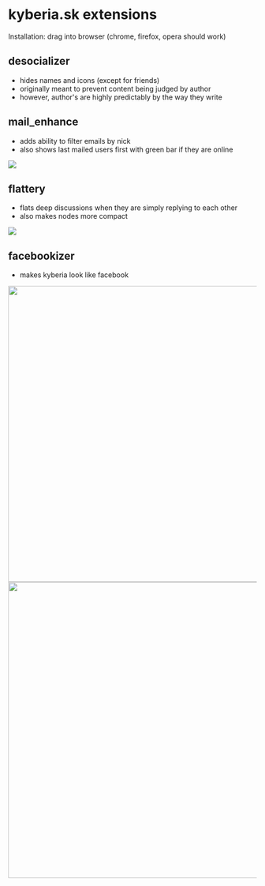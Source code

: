 # kyberia.sk extensions
Installation: drag into browser (chrome, firefox, opera should work)

## desocializer
- hides names and icons (except for friends)
- originally meant to prevent content being judged by author
- however, author's are highly predictably by the way they write


## mail_enhance
- adds ability to filter emails by nick
- also shows last mailed users first with green bar if they are online

<img src="https://raw.github.com/idpsycho/brmstuff/master/kyberia_extensions/kyberia_mail_enhance.png">


## flattery
- flats deep discussions when they are simply replying to each other
- also makes nodes more compact

<img src="https://raw.github.com/idpsycho/brmstuff/master/kyberia_extensions/kyberia_flattery.png">

## facebookizer
- makes kyberia look like facebook

<img width="600" src="https://raw.github.com/idpsycho/brmstuff/master/kyberia_extensions/kyberia_facebookizer.png">
<img width="600" src="https://raw.github.com/idpsycho/brmstuff/master/kyberia_extensions/kyberia_facebookizer2.png">
